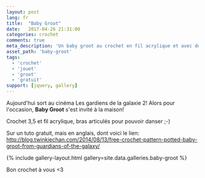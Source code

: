 ```yaml
---
layout: post
lang: fr
title:  "Baby Groot"
date:   2017-04-26 21:31:00
categories: crochet
comments: true
meta_description: 'Un baby groot au crochet en fil acrylique et avec des bras articulés'
asset_path: 'baby-groot'
tags:
  - 'crochet'
  - 'jouet'
  - 'groot'
  - 'gratuit'
support: [jquery, gallery]
---
```


Aujourd'hui sort au cinéma Les gardiens de la galaxie 2! Alors pour l'occasion, **Baby Groot** s'est invité à la maison!

Crochet 3,5 et fil acrylique, bras articulés pour pouvoir danser ;-)

Sur un tuto gratuit, mais en anglais, dont voici le lien: <http://blog.twinkiechan.com/2014/08/13/free-crochet-pattern-potted-baby-groot-from-guardians-of-the-galaxy/>

{% include gallery-layout.html gallery=site.data.galleries.baby-groot %}

Bon crochet à vous <3
